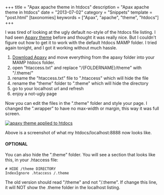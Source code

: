 +++
title = "Apax apache theme in htdocs"
description = "Apax apache theme in htdocs"
date = "2013-07-02"
category = "Snippets"
template = "post.html"
[taxonomies]
keywords = ["Apax", "apache", "theme", "htdocs"]
+++

I was tired of looking at the ugly default no-style of the htdocs file listing. I had seen [Apaxy theme](http://adamwhitcroft.com/apaxy/ "Apaxy Homepage") before and thought it was really nice. But I couldn't figure out how to get it to work with the default htdocs MAMP folder. I tried again tonight, and I got it working without much hassle.

1.  [Download Apaxy](https://github.com/AdamWhitcroft/Apaxy/archive/master.zip "Apaxy Download Link") and move everything from the apaxy folder into your MAMP htdocs folder.
2.  open "htaccess.txt" and replace "/{FOLDERNAME}/theme" with "/.theme/"
3.  rename the "htaccess.txt" file to ".htaccess" which will hide the file
4.  rename the "theme" folder to ".theme" which will hide the directory
5.  go to your localhost url and refresh
6.  enjoy a not-ugly page

Now you can edit the files in the ".theme" folder and style your page. I changed the ".wrapper" to have no max-width or margin, this way it was full screen.

[![apaxy theme applied to htdocs](/images/Screen-Shot-2013-07-02-at-12.38.08-AM.png)](/images/Screen-Shot-2013-07-02-at-12.38.08-AM.png)

Above is a screenshot of what my htdocs/localhost:8888 now looks like.

#### OPTIONAL

You can also hide the ".theme" folder. You will see a section that looks
like this, in your .htaccess file:

    # HIDE /theme DIRECTORY
    IndexIgnore .htaccess /.theme

The old version should read "/theme" and not "/.theme". If change this
line, it will NOT show the .theme folder in the localhost listing.

